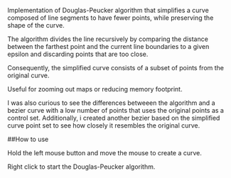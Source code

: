  Implementation of Douglas-Peucker algorithm that simplifies a curve composed of line segments to have fewer points, while preserving the shape of the curve.
 
 The algorithm divides the line recursively by comparing the distance between the farthest point and the current line boundaries to a given epsilon and discarding points that are too close.
 
 Consequently, the simplified curve consists of a subset of points from the original curve.
 
 Useful for zooming out maps or reducing memory footprint.
 
 I was also curious to see the differences betweeen the algorithm and a bezier curve with a low number of points that uses the original points as a control set.
 Additionally, i created another bezier based on the simplified curve point set to see how closely it resembles the original curve.
 
 ##How to use
 
 Hold the left mouse button and move the mouse to create a curve.
 
 Right click to start the Douglas-Peucker algorithm.
